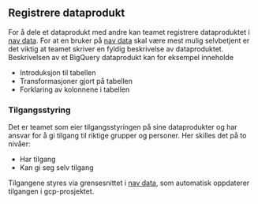 ## Registrere dataprodukt

For å dele et dataprodukt med andre kan teamet registrere dataproduktet i [nav data](data.intern.nav.no).
For at en bruker på [nav data](data.intern.nav.no) skal være mest mulig selvbetjent er det viktig at teamet skriver en fyldig beskrivelse av dataproduktet. 
Beskrivelsen av et BigQuery dataprodukt kan for eksempel inneholde
- Introduksjon til tabellen
- Transformasjoner gjort på tabellen
- Forklaring av kolonnene i tabellen

### Tilgangsstyring

Det er teamet som eier tilgangsstyringen på sine dataprodukter og har ansvar for å gi tilgang til riktige grupper og personer.
Her skilles det på to nivåer:
- Har tilgang
- Kan gi seg selv tilgang

Tilgangene styres via grensesnittet i [nav data](data.intern.nav.no), som automatisk oppdaterer tilgangen i gcp-prosjektet.